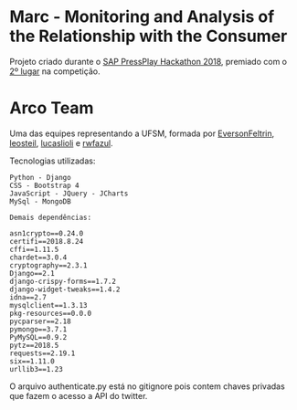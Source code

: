 # Marc - Monitoring and Analysis of the Relationship with the Consumer

Projeto criado durante o [SAP PressPlay Hackathon 2018](http://www.unisinos.br/noticias/inovacao/hackathon-sap), premiado com o [2º lugar](http://www.unisinos.br/noticias/inovacao/hackathon-sap) na competição.

# Arco Team
Uma das equipes representando a UFSM, formada por [EversonFeltrin](https://github.com/EversonFeltrin), [leosteil](https://github.com/leosteil), [lucaslioli](https://github.com/lucaslioli) e [rwfazul](https://github.com/rwfazul).


Tecnologias utilizadas:

```
Python - Django
CSS - Bootstrap 4
JavaScript - JQuery - JCharts
MySql - MongoDB

Demais dependências:

asn1crypto==0.24.0
certifi==2018.8.24
cffi==1.11.5
chardet==3.0.4
cryptography==2.3.1
Django==2.1
django-crispy-forms==1.7.2
django-widget-tweaks==1.4.2
idna==2.7
mysqlclient==1.3.13
pkg-resources==0.0.0
pycparser==2.18
pymongo==3.7.1
PyMySQL==0.9.2
pytz==2018.5
requests==2.19.1
six==1.11.0
urllib3==1.23
```
O arquivo authenticate.py está no gitignore pois contem chaves privadas que fazem o acesso a API do twitter.
